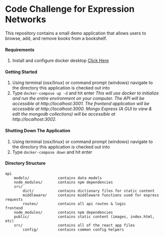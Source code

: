 # Code Challenge for Expression Networks
This repository contains a small demo application that allows users to browse, add, and remove books from a bookshelf.

#### Requirements
1. Install and configure docker desktop [Click Here](https://docs.docker.com/get-docker/)

#### Getting Started
1. Using terminal (osx/linux) or command prompt (windows) navigate to the directory this application is checked out into
2. Type `docker-compose up -d` and hit enter
_This will use docker to initialize and run the entire environment on your computer. The API will be accessible at http://localhost:3001. The frontend application will be accessible at http://localhost:3000. Mongo Express (A GUI to view & edit the mongodb collections) will be accessible at http://localhost:3002._

#### Shutting Down The Application
1. Using terminal (osx/linux) or command prompt (windows) navigate to the directory this application is checked out into
2. Type `docker-compose down` and hit enter


#### Directory Structure
```
api
    models/             contains data models
    node_modules/       contains npm dependencies
    src/                
        dict/           contains dictionary files for static content
        middleware/     contains middleware functions used for express requests
        routes/         contains all api routes & logic
frontend
    node_modules/       contains npm dependencies
    public/             contains static content (images, index.html, etc)
    src/                contains all of the react app files
        config/         contains common config helpers
```